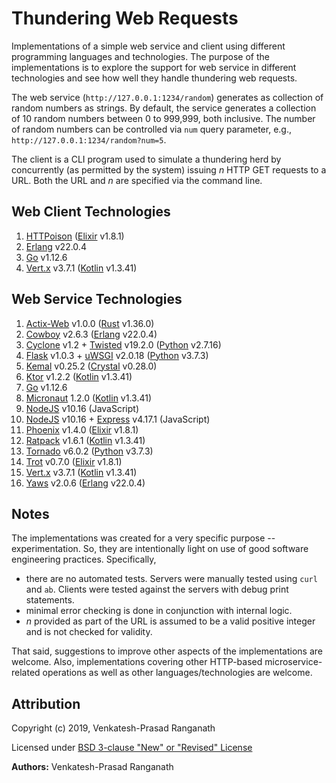 # Thundering Web Requests

Implementations of a simple web service and client using different programming languages and technologies.  The purpose of the implementations is to explore the support for web service in different technologies and see how well they handle  thundering web requests.

The web service (`http://127.0.0.1:1234/random`) generates as collection of random numbers as strings.  By default, the service generates a collection of 10 random numbers between 0 to 999,999, both inclusive.  The number of random numbers can be controlled via `num` query parameter, e.g., `http://127.0.0.1:1234/random?num=5`.

The client is a CLI program used to simulate a thundering herd by concurrently (as permitted by the system) issuing *n* HTTP GET requests to a URL.  Both the URL and *n* are specified via the command line.


## Web Client Technologies

1.  [HTTPoison]() ([Elixir](http://www.elixir-lang.org/) v1.8.1)
2.  [Erlang](http://www.erlang.org/) v22.0.4
3.  [Go](https://golang.org/) v1.12.6
4.  [Vert.x](http://vertx.io) v3.7.1 ([Kotlin](http://kotlinlang.org) v1.3.41)


## Web Service Technologies

1.  [Actix-Web](https://actix.rs/) v1.0.0 ([Rust](http://rust-lang.org) v1.36.0)
2.  [Cowboy](http://ninenines.eu) v2.6.3 ([Erlang](http://erlang.org) v22.0.4)
3.  [Cyclone](http://cyclone.io) v1.2 + [Twisted](http://twistedmatrix.com/trac/) v19.2.0 ([Python](http://python.org) v2.7.16)
4.  [Flask](http://flask.pocoo.org) v1.0.3 + [uWSGI](https://uwsgi-docs.readthedocs.io/en/latest/#) v2.0.18 ([Python](http://python.org) v3.7.3)
5.  [Kemal](http://kemalcr.com) v0.25.2 ([Crystal](http://crystal-lang.org/) v0.28.0)
6.  [Ktor](http://ktor.io) v1.2.2 ([Kotlin](http://kotlinlang.org) v1.3.41)
7.  [Go](https://golang.org/) v1.12.6
8.  [Micronaut](http://micronaut.io) 1.2.0 ([Kotlin](http://kotlinlang.org) v1.3.41)
9.  [NodeJS](http://nodejs.org) v10.16 (JavaScript)
10.  [NodeJS](http://nodejs.org) v10.16 + [Express](http://expressjs.com) v4.17.1 (JavaScript)
11. [Phoenix](https://phoenixframework.orgt) v1.4.0 ([Elixir](http://www.elixir-lang.org/) v1.8.1)
12. [Ratpack](http://ratpack.io) v1.6.1 ([Kotlin](http://kotlinlang.org) v1.3.41)
13. [Tornado](http://www.tornadoweb.org) v6.0.2 ([Python](http://python.org) v3.7.3)
14. [Trot](https://github.com/hexedpackets/trot) v0.7.0 ([Elixir](http://www.elixir-lang.org/) v1.8.1)
15. [Vert.x](http://vertx.io) v3.7.1 ([Kotlin](http://kotlinlang.org) v1.3.41)
16. [Yaws](http://yaws.hyber.org/) v2.0.6 ([Erlang](http://erlang.org) v22.0.4)


## Notes

The implementations was created for a very specific purpose -- experimentation.  So, they are intentionally light on use of good software engineering practices.  Specifically,
-   there are no automated tests.  Servers were manually tested using `curl` and `ab`.  Clients were tested against the servers with debug print statements.
-   minimal error checking is done in conjunction with internal logic.
-   *n* provided as part of the URL is assumed to be a valid positive integer and is not checked for validity.

That said, suggestions to improve other aspects of the implementations are welcome.  Also, implementations covering other HTTP-based microservice-related operations as well as other languages/technologies are welcome.


## Attribution

Copyright (c) 2019, Venkatesh-Prasad Ranganath

Licensed under [BSD 3-clause "New" or "Revised" License](https://choosealicense.com/licenses/bsd-3-clause/)

**Authors:** Venkatesh-Prasad Ranganath
